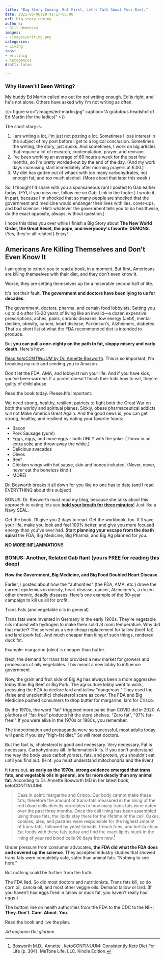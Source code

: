 ```yaml
---
title: "Big Story Coming. But First, Let's Talk About Your Diet."
date: 2021-06-06T20:42:17-05:00
url: big-story-coming
authors: 
- Bill Hennessy
images: 
- /images/writing.png
categories: 
- Living
tags: 
- writinig
- Ketogenics
draft: false

---
```


### Why Haven't I Been Writing?

My buddy Ed Martin called me out for not writing enough. Ed is right, and he's not alone. Others have asked why I'm not writing as often. 

{{< figure src="/images/ed-martin.jpg" caption="A gratutous headshot of Ed Martin (for the ladies)" >}}

The short story is: 

1. I am writing a lot, I'm just not posting a lot. Sometimes I lose interest in the subject of my post before I get to a logical conclusion. Sometimes the writing, the story, just sucks. And sometimes, I work on big articles that require a lot of research, contemplation, prayer, and revision. 
2. I've been working an average of 60 hours a week for the past few months, so I'm pretty worded-out by the end of the day. (And my work days increasing start immediately after morning prayers at 6:00.)
3. My diet has gotten out of whack with too many carbohydrates, not enough fat, and too much alcohol. (More about that later this week.)

So, I thought I'd share with you a sponsaneous rant I posted to Gab earlier today. (FYI, if you miss me, follow me on Gab. Link in the footer.) I wrote it, in part, because I'm shocked that so many people are shocked that the government and medicine would endanger their lives with lies, cover-ups, and bad science. (Hint: whatever the government tells you to do healthwise, do the exact opposite, always, without question.)

I hope this tides you over while I finish a Big Story about **The New World Order, the Great Reset, the pope, and everybody's favorite: DEMONS**. (Yes, they're all related.) Enjoy!

## Americans Are Killing Themselves and Don't Even Know It

I am going to exhort you to read a book, in a moment. But first, Americans are killing themselves with their diet, and they don't even know it. 

Worse, they are setting themselves up for a miserable second half of life.

It's not their fault. **The government and doctors have been lying to us for decades.**

The government, doctors, pharma, and certain food lobbyists. Setting you up to die after 15-20 years of living like an invalid—a dozen expensive prescriptions, aches, pains, chronic diseases, low energy (Jeb!), mental decline, obesity, cancer, heart disease, Parkinson's, Alzheimers, diabetes. That's a short list of what the FDA recommended diet is intended to produce.

But **you can pull a one-eighty on the path to fat, sloppy misery and early death.** Here's how:

[Read *ketoCONTINUUM* by Dr. Annette Bosworth](https://www.amazon.com/dp/B08RWG34T7?&amp;linkCode=sl1&amp;tag=drboz-20&amp;linkId=c9f44cf26c33300c38db62ea6ddd3376&amp;language=en_US&amp;ref_=as_li_ss_tl). This is so important, I'm breaking my rule and sending you to Amazon. 

Don't let the FDA, AMA, and lobbyist ruin your life. And if you have kids, you've been warned. If a parent doesn't teach their kids how to eat, they're guilty of child abuse. 

Read the book today. Please.It's important. 

We need strong, healthy, resilient patriots to fight both the Great War on both the worldy and spiritual planes. Sickly, obese pharmaceutical addicts will not Make America Great Again. And the good news is, you can get strong, healthy, and resilient by eating your favorite foods:

* Bacon
* Pork Sausage (yum!)
* Eggs, eggs, and more eggs - both ONLY with the yoke. (Throw in an extra yoke and throw away the white.)
* Delicious avacados
* Olives
* Beef
* Chicken wings with hot sause, skin and bones included. (Never, never, never eat the boneless kind.)
* MORE!

Dr. Bosworth breaks it all down for you like no one has to date (and I read EVERYTHING about this subject). 

BONUS: Dr. Bosworth must read my blog, because she talks about this approach to eating lets you [**hold your breath for three minutes!**](https://www.hennessysview.com/2017/01/29/how-to-hold-your-breath-for-3-minutes/) Just like a Navy SEAL.

Get the book. I'll give you 2 days to read. Get the workbook, too. It'll save your life, make you look and feel 100% better, and give you more focused energy than you've ever had. **Start planning your escape from the death spiral** the FDA, Big Medicine, Big Pharma, and Big Ag planned for you. 

**NO MORE INFLAMMATION!!**


### BONUS: Another, Related Gab Rant (yours FREE for reading this deep)

**How the Government, Big Medicine, and Big Food Doubled Heart Disease**

Earlier, I posted about how the "authorities" (the FDA, AMA, etc.) drove the current epidemics in obesity, heart disease, cancer, Alzheimer's, a dozen other chronic, deadly diseases. Here's one example of the 50-year campaign to kill us all for profit.

Trans Fats (and vegetable oils in general)

Trans fats were invented in Germany in the early 1900s. They're vegetable oils infused with hydrogen to make them solid at room temperature. Why did that matter? The served as a very cheap replacement for tallow (beef fat) and lard (pork fat). And much cheaper than king of such things, rendered duck fat.

Example: margarine (oleo) is cheaper than butter.

Next, the demand for trans fats provided a new market for growers and processors of oily vegetables. This meant a new lobby to influence government.

Now, the grain and fruit side of Big Ag has always been a more aggressive lobby than Big Beef or Big Pork. The agriculture lobby went to work, pressuing the FDA to declare lard and tallow "dangerous." They used the (false and unscientific) cholesterol scare as cover. The FDA and Big Medicine pushed consumers to drop butter for margarine, lard for Crisco.

By the 1970s, the word "fat" triggered more panic than COVID did in 2020. A plethora of "fat-free" products hit the store shelves. "Zero fat", "97% fat-free!" If you were alive in the 1970s or 1980s, you remember. 

The indoctrination and propaganda were so successful, most adults today will panic if you say "high-fat diet." So will most doctors.

But the fact is, cholesterol is good and necessary. Very necessary. Fat is necessary. Carbohydrates kill. Inflammation kills. If you don't understand the way the body uses carbohydrates, fats, and protein, you shouldn't eat until you find out. (Hint: you must understand mitochondria and the liver.)

It turns out, **as early as the 1970s, strong evidence emerged that trans fats, and vegetable oils in general, are far more deadly than any animal fat**. According to Dr. Annette Bosworth MD in her latest book, ketoCONTINUUM:

> Case in point: margarine and Crisco. Our body cannot make these fats; therefore the amount of trans-fats measured in the lining of the red blood cells directly correlates to how many trans fats were eaten over the past three months. Once the cell lining has been assembled using these fats, the lipids stay there for the lifetime of the cell. Cakes, cookies, pies, and pastries were responsible for the highest amount of trans-fats, followed by yeast-breads, french fries, and tortilla chips. Eat foods with these fats today and find the exact lipids stuck in the lining of your red blood cells 90 days from now.[^1]

Under pressure from consumer advocates, **the FDA did what the FDA does and covered up the science**. They accepted industry studies that showed trans fats were completely safe, safer than animal fats. "Nothing to see here."

But nothing could be further from the truth.

The FDA lied. So did most doctors and nutritionists. Trans fats kill, so do corn oil, canola oil, and most other veggie oils. Demand tallow or lard. (If you haven't had eggs fried in tallow or duck fat, you haven't really had eggs.)

The bottom line on health authorities from the FDA to the CDC to the NIH: **They. Don't. Care. About. You.**

Read the book and live the plan. 

*Ad majorem Dei gloriam*

[^1]: Bosworth M.D., Annette . ketoCONTINUUM: Consistently Keto Diet For Life (p. 304). MeTone Life, LLC. Kindle Edition.

